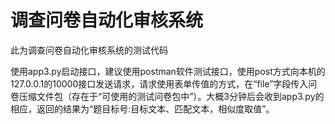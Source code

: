 # 调查问卷自动化审核系统
此为调查问卷自动化审核系统的测试代码

使用app3.py启动接口，建议使用postman软件测试接口，使用post方式向本机的127.0.0.1的10000接口发送请求，请求使用表单传值的方式，在“file”字段传入问卷压缩文件包（存在于“可使用的测试问卷包中”）。大概3分钟后会收到app3.py的相应，返回的结果为“题目标号:目标文本、匹配文本，相似度取值”。
